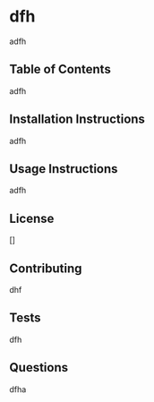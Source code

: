 
  
# dfh

adfh

## Table of Contents 
adfh

## Installation Instructions 
adfh

## Usage Instructions
adfh

## License
[]

## Contributing
dhf

## Tests
dfh

## Questions
dfha
    